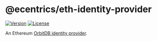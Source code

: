 # @ecentrics/eth-identity-provider

[![Version](https://img.shields.io/npm/v/@ecentrics/eth-identity-provider.svg)](https://www.npmjs.com/package/@ecentrics/eth-identity-provider)
[![License](https://img.shields.io/npm/l/@ecentrics/eth-identity-provider.svg)](https://www.npmjs.com/package/@ecentrics/eth-identity-provider)

An Ethereum [OrbitDB identity provider](https://github.com/orbitdb/orbit-db-identity-provider).
